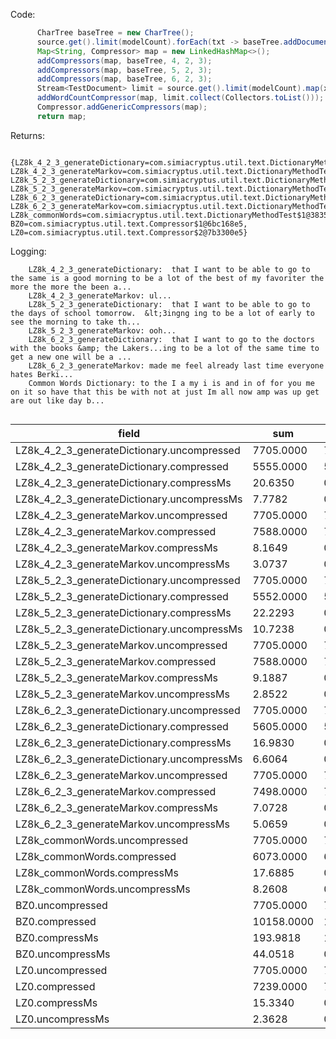 Code: 
```java
      CharTree baseTree = new CharTree();
      source.get().limit(modelCount).forEach(txt -> baseTree.addDocument(txt.text));
      Map<String, Compressor> map = new LinkedHashMap<>();
      addCompressors(map, baseTree, 4, 2, 3);
      addCompressors(map, baseTree, 5, 2, 3);
      addCompressors(map, baseTree, 6, 2, 3);
      Stream<TestDocument> limit = source.get().limit(modelCount).map(x->x);
      addWordCountCompressor(map, limit.collect(Collectors.toList()));
      Compressor.addGenericCompressors(map);
      return map;
```
Returns: 
```
    {LZ8k_4_2_3_generateDictionary=com.simiacryptus.util.text.DictionaryMethodTest$2@2437c6dc, LZ8k_4_2_3_generateMarkov=com.simiacryptus.util.text.DictionaryMethodTest$3@1f89ab83, LZ8k_5_2_3_generateDictionary=com.simiacryptus.util.text.DictionaryMethodTest$2@e73f9ac, LZ8k_5_2_3_generateMarkov=com.simiacryptus.util.text.DictionaryMethodTest$3@61064425, LZ8k_6_2_3_generateDictionary=com.simiacryptus.util.text.DictionaryMethodTest$2@7b1d7fff, LZ8k_6_2_3_generateMarkov=com.simiacryptus.util.text.DictionaryMethodTest$3@299a06ac, LZ8k_commonWords=com.simiacryptus.util.text.DictionaryMethodTest$1@383534aa, BZ0=com.simiacryptus.util.text.Compressor$1@6bc168e5, LZ0=com.simiacryptus.util.text.Compressor$2@7b3300e5}
```
Logging: 
```
    LZ8k_4_2_3_generateDictionary:  that I want to be able to go to the same is a good morning to be a lot of the best of my favoriter the more the more the been a...
    LZ8k_4_2_3_generateMarkov: ul...
    LZ8k_5_2_3_generateDictionary:  that I want to be able to go to the days of school tomorrow.  &lt;3ingng ing to be a lot of early to see the morning to take th...
    LZ8k_5_2_3_generateMarkov: ooh...
    LZ8k_6_2_3_generateDictionary:  that I want to go to the doctors with the books &amp; the Lakers...ing to be a lot of the same time to get a new one will be a ...
    LZ8k_6_2_3_generateMarkov: made me feel already last time everyone hates Berki...
    Common Words Dictionary: to the I a my i is and in of for you me on it so have that this be with not at just Im all now amp was up get are out like day b...
    
```
field | sum | avg | stddev | nulls
----- | --- | --- | ------ | -----
LZ8k_4_2_3_generateDictionary.uncompressed | 7705.0000 | 77.0500 | 40.1538 | 0
LZ8k_4_2_3_generateDictionary.compressed   | 5555.0000 | 55.5500 | 22.8067 | 0
LZ8k_4_2_3_generateDictionary.compressMs   | 20.6350 | 0.2064 | 0.1637 | 0
LZ8k_4_2_3_generateDictionary.uncompressMs | 7.7782 | 0.0778 | 0.0260 | 0
LZ8k_4_2_3_generateMarkov.uncompressed     | 7705.0000 | 77.0500 | 40.1538 | 0
LZ8k_4_2_3_generateMarkov.compressed       | 7588.0000 | 75.8800 | 29.5050 | 0
LZ8k_4_2_3_generateMarkov.compressMs       | 8.1649 | 0.0816 | 0.1388 | 0
LZ8k_4_2_3_generateMarkov.uncompressMs     | 3.0737 | 0.0307 | 0.0202 | 0
LZ8k_5_2_3_generateDictionary.uncompressed | 7705.0000 | 77.0500 | 40.1538 | 0
LZ8k_5_2_3_generateDictionary.compressed   | 5552.0000 | 55.5200 | 22.5922 | 0
LZ8k_5_2_3_generateDictionary.compressMs   | 22.2293 | 0.2223 | 0.5520 | 0
LZ8k_5_2_3_generateDictionary.uncompressMs | 10.7238 | 0.1072 | 0.3653 | 0
LZ8k_5_2_3_generateMarkov.uncompressed     | 7705.0000 | 77.0500 | 40.1538 | 0
LZ8k_5_2_3_generateMarkov.compressed       | 7588.0000 | 75.8800 | 29.5087 | 0
LZ8k_5_2_3_generateMarkov.compressMs       | 9.1887 | 0.0919 | 0.2506 | 0
LZ8k_5_2_3_generateMarkov.uncompressMs     | 2.8522 | 0.0285 | 0.0114 | 0
LZ8k_6_2_3_generateDictionary.uncompressed | 7705.0000 | 77.0500 | 40.1538 | 0
LZ8k_6_2_3_generateDictionary.compressed   | 5605.0000 | 56.0500 | 23.2338 | 0
LZ8k_6_2_3_generateDictionary.compressMs   | 16.9830 | 0.1698 | 0.1012 | 0
LZ8k_6_2_3_generateDictionary.uncompressMs | 6.6064 | 0.0661 | 0.0756 | 0
LZ8k_6_2_3_generateMarkov.uncompressed     | 7705.0000 | 77.0500 | 40.1538 | 0
LZ8k_6_2_3_generateMarkov.compressed       | 7498.0000 | 74.9800 | 29.8262 | 0
LZ8k_6_2_3_generateMarkov.compressMs       | 7.0728 | 0.0707 | 0.0333 | 0
LZ8k_6_2_3_generateMarkov.uncompressMs     | 5.0659 | 0.0507 | 0.2091 | 0
LZ8k_commonWords.uncompressed              | 7705.0000 | 77.0500 | 40.1538 | 0
LZ8k_commonWords.compressed                | 6073.0000 | 60.7300 | 24.6032 | 0
LZ8k_commonWords.compressMs                | 17.6885 | 0.1769 | 0.1308 | 0
LZ8k_commonWords.uncompressMs              | 8.2608 | 0.0826 | 0.2542 | 0
BZ0.uncompressed                           | 7705.0000 | 77.0500 | 40.1538 | 0
BZ0.compressed                             | 10158.0000 | 101.5800 | 27.8188 | 0
BZ0.compressMs                             | 193.9818 | 1.9398 | 1.4187 | 0
BZ0.uncompressMs                           | 44.0518 | 0.4405 | 0.5578 | 0
LZ0.uncompressed                           | 7705.0000 | 77.0500 | 40.1538 | 0
LZ0.compressed                             | 7239.0000 | 72.3900 | 29.4886 | 0
LZ0.compressMs                             | 15.3340 | 0.1533 | 0.5860 | 0
LZ0.uncompressMs                           | 2.3628 | 0.0236 | 0.0123 | 0

